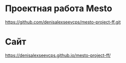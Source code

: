 # Проектная работа Mesto
https://github.com/denisalexseevcps/mesto-project-ff.git

# Сайт
https://denisalexseevcps.github.io/mesto-project-ff/

